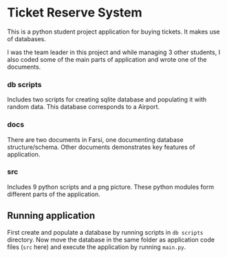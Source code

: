 # Ticket Reserve System
This is a python student project application for buying tickets. It makes use of databases.

I was the team leader in this project and while managing 3 other students, I also coded some of the main parts of application and wrote one of the documents.

### db scripts
Includes two scripts for creating sqlite database and populating it with random data. This database corresponds to a Airport.

### docs
There are two documents in Farsi, one documenting database structure/schema. Other documents demonstrates key features of application.

### src
Includes 9 python scripts and a png picture. These python modules form different parts of the application.

## Running application
First create and populate a database by running scripts in `db scripts` directory. Now move the database in the same folder as application code files (`src` here) and execute the application by running `main.py`.
